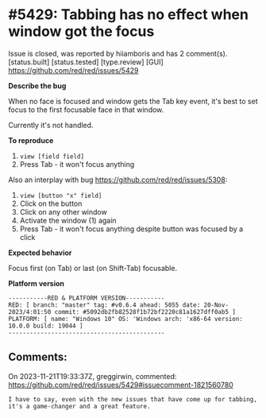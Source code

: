 
#5429: Tabbing has no effect when window got the focus
================================================================================
Issue is closed, was reported by hiiamboris and has 2 comment(s).
[status.built] [status.tested] [type.review] [GUI]
<https://github.com/red/red/issues/5429>

**Describe the bug**

When no face is focused and window gets the Tab key event, it's best to set focus to the first focusable face in that window.

Currently it's not handled.

**To reproduce**

1. `view [field field]`
2. Press Tab - it won't focus anything

Also an interplay with bug https://github.com/red/red/issues/5308:
1. `view [button "x" field]`
2. Click on the button
3. Click on any other window
4. Activate the window (1) again
5. Press Tab - it won't focus anything despite button was focused by a click

**Expected behavior**

Focus first (on Tab) or last (on Shift-Tab) focusable.

**Platform version**
```
-----------RED & PLATFORM VERSION----------- 
RED: [ branch: "master" tag: #v0.6.4 ahead: 5055 date: 20-Nov-2023/4:01:50 commit: #5092db2fb82528f1b72bf2220c81a1627dff0ab5 ]
PLATFORM: [ name: "Windows 10" OS: 'Windows arch: 'x86-64 version: 10.0.0 build: 19044 ]
--------------------------------------------
```


Comments:
--------------------------------------------------------------------------------

On 2023-11-21T19:33:37Z, greggirwin, commented:
<https://github.com/red/red/issues/5429#issuecomment-1821560780>

    I have to say, even with the new issues that have come up for tabbing, it's a game-changer and a great feature.

